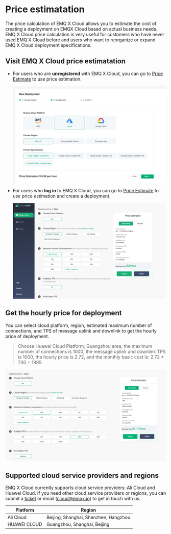 # Price estimatation

The price calculation of EMQ X Cloud allows you to estimate the cost of creating a deployment on EMQX Cloud based on actual business needs. EMQ X Cloud price calculation is very useful for customers who have never used EMQ X Cloud before and users who want to reorganize or expand EMQ X Cloud deployment specifications.

## Visit EMQ X Cloud price estimatation

* For users who are **unregistered** with EMQ X Cloud, you can go to [Price Estimate](https://cloud.emqx.io/cn/calculator) to use price estimation.

  ![calculator](./_assets/calculator.png)

* For users who **log in** to EMQ X Cloud, you can go to [Price Estimate](https://cloud.emqx.io/console/deployments/0?oper=new) to use price estimation and create a deployment.

  ![calculator](./_assets/console_calculator.png)



## Get the hourly price for deployment

You can select cloud platform, region, estimated maximum number of connections, and TPS of message uplink and downlink to get the hourly price of deployment.

> Choose Huawei Cloud Platform, Guangzhou area, the maximum number of connections is 1000, the message uplink and downlink TPS is 1000, the hourly price is 2.72, and the monthly basic cost is: 2.72 * 730 = 1985.

![deployment_price](./_assets/deployment_price.png)



## Supported cloud service providers and regions

EMQ X Cloud currently supports cloud service providers: Ali Cloud and Huawei Cloud. If you need other cloud service providers or regions, you can submit a [ticket](../contact.md) or email (cloud@emqx.io) to get in touch with us.

| Platform     | Region                                |
| ------------ | ------------------------------------- |
| Ali Cloud    | Beijing, Shanghai, Shenzhen, Hangzhou |
| HUAWEI CLOUD | Guangzhou, Shanghai, Beijing          |

